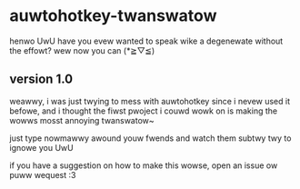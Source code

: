 # auwtohotkey-twanswatow
henwo UwU have you evew wanted to speak wike a degenewate without the effowt? wew now you can (\*≧▽≦)
## version 1.0

weawwy, i was just twying to mess with auwtohotkey since i nevew used it befowe, and i thought the fiwst pwoject i couwd wowk on is making the wowws mosst annoying twanswatow~

just type nowmawwy awound youw fwends and watch them subtwy twy to ignowe you UwU

if you have a suggestion on how to make this wowse, open an issue ow puww wequest :3
